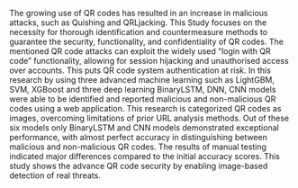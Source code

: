 The growing use of QR codes has resulted in an increase in malicious attacks, such as Quishing and QRLjacking. This Study focuses on the necessity for thorough identification and countermeasure methods to guarantee the security, functionality, and confidentiality of QR codes.  The mentioned QR code attacks can exploit the widely used “login with QR code” functionality, allowing for session hijacking and unauthorised access over accounts. This puts QR code system authentication at risk. In this research by using three advanced machine learning such as LightGBM, SVM, XGBoost and three deep learning BinaryLSTM, DNN, CNN models were able to be identified and reported malicious and non-malicious QR codes using a web application. This research is categorized QR codes as images, overcoming limitations of prior URL analysis methods. Out of these six models only BinaryLSTM and CNN models demonstrated exceptional performance, with almost perfect accuracy in distinguishing between malicious and non-malicious QR codes. The results of manual testing indicated major differences compared to the initial accuracy scores. This study shows the advance QR code security by enabling image-based detection of real threats. 
